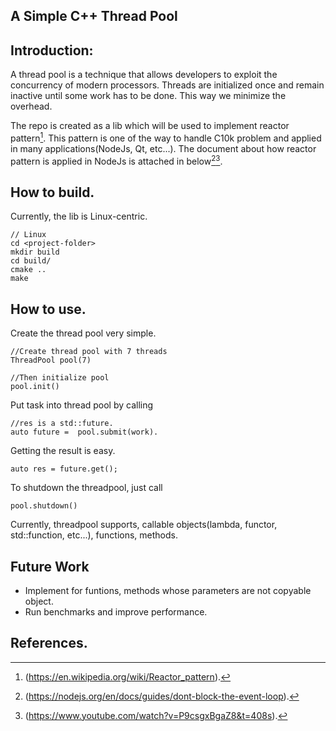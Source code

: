 ## A Simple C++ Thread Pool

## Introduction:
A thread pool is a technique that allows developers to exploit the concurrency of modern processors.
Threads are initialized once and remain inactive until some work has to be done. This way we minimize 
the overhead.


The repo is created as a lib which will be used to implement reactor pattern[^1].
This pattern is one of the way to handle C10k problem and applied in many applications(NodeJs, Qt, etc...).
The document about how reactor pattern is applied in NodeJs is attached in below[^2][^3].

## How to build.
Currently, the lib is Linux-centric.

```
// Linux
cd <project-folder>
mkdir build
cd build/
cmake ..
make
```

## How to use.
Create the thread pool very simple.
```
//Create thread pool with 7 threads
ThreadPool pool(7)

//Then initialize pool
pool.init()
```

Put task into thread pool by calling
```
//res is a std::future.
auto future =  pool.submit(work).
```

Getting the result is easy.
```
auto res = future.get();
```

To shutdown the threadpool, just call
```
pool.shutdown()
```

Currently, threadpool supports, callable objects(lambda, functor, std::function, etc...), functions, methods.


## Future Work
* Implement for funtions, methods whose parameters are not copyable object.
* Run benchmarks and improve performance.


## References.
[^1]: (https://en.wikipedia.org/wiki/Reactor_pattern).
[^2]: (https://nodejs.org/en/docs/guides/dont-block-the-event-loop).
[^3]: (https://www.youtube.com/watch?v=P9csgxBgaZ8&t=408s).
